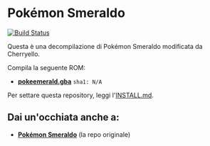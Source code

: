 # Pokémon Smeraldo

[![Build Status][travis-badge]][travis]

[travis]: https://travis-ci.org/pret/pokeemerald
[travis-badge]: https://travis-ci.org/pret/pokeemerald.svg?branch=master

Questa è una decompilazione di Pokémon Smeraldo modificata da Cherryello.

Compila la seguente ROM:

* [**pokeemerald.gba**](https://datomatic.no-intro.org/index.php?page=show_record&s=23&n=1961) `sha1: N/A`

Per settare questa repository, leggi l'[INSTALL.md](INSTALL.md).


## Dai un'occhiata anche a:

* [**Pokémon Smeraldo**](https://github.com/pret/pokeemerald) (la repo originale)
